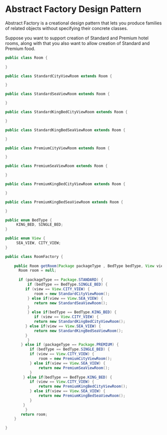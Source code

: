 # Abstract Factory Design Pattern

Abstract Factory is a creational design pattern that lets you produce families of related objects without specifying their concrete classes.

Suppose you want to support creation of Standard and Premium hotel rooms, along with that you also want to allow creation of Standard and Premium food.

```java
public class Room {
	
}

public class StandardCityViewRoom extends Room {

}

public class StandardSeaViewRoom extends Room {

}

public class StandardKingBedCityViewRoom extends Room {

}

public class StandardKingBedSeaViewRoom extends Room {

}

public class PremiumCityViewRoom extends Room {

}

public class PremiumSeaViewRoom extends Room {

}

public class PremiumKingBedCityViewRoom extends Room {

}

public class PremiumKingBedSeaViewRoom extends Room {

}

public enum BedType {
     KING_BED, SINGLE_BED;
}

public enum View {
     SEA_VIEW, CITY_VIEW;
}

public class RoomFactory {
	
    public Room getRoom(Package packageType , BedType bedType, View view) {
	  Room room = null;
		
	  if (packageType == Package.STANDARD) {
	      if (bedType == BedType.SINGLE_BED) {
		 if (view == View.CITY_VIEW) {
		     room = new StandardCityViewRoom();
		  } else if(view == View.SEA_VIEW) {
		     return new StandardSeaViewRoom();
		  }
	      } else if(bedType == BedType.KING_BED) {
	         if (view == View.CITY_VIEW) {
		     return new StandardKingBedCityViewRoom();
		 } else if(view == View.SEA_VIEW) {
		     return new StandardKingBedSeaViewRoom();
		 }
	      }
	   } else if (packageType == Package.PREMIUM) {
	       if (bedType == BedType.SINGLE_BED) {
		   if (view == View.CITY_VIEW) {
		       room = new PremiumCityViewRoom();
		   } else if(view == View.SEA_VIEW) {
		       return new PremiumSeaViewRoom();
		   }
		} else if(bedType == BedType.KING_BED) {
		   if (view == View.CITY_VIEW) {
		       return new PremiumKingBedCityViewRoom();
		   } else if(view == View.SEA_VIEW) {
		       return new PremiumKingBedSeaViewRoom();
		   }
		}
	     }
	   return room;	
	}

}
```


